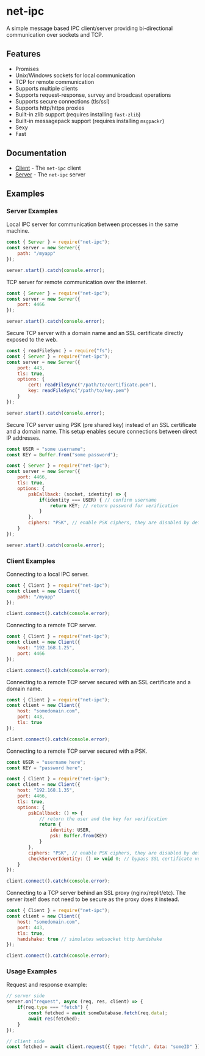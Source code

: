# net-ipc

A simple message based IPC client/server providing bi-directional communication over sockets and TCP.

## Features

* Promises
* Unix/Windows sockets for local communication
* TCP for remote communication
* Supports multiple clients
* Supports request-response, survey and broadcast operations
* Supports secure connections (tls/ssl)
* Supports http/https proxies
* Built-in zlib support (requires installing `fast-zlib`)
* Built-in messagepack support (requires installing `msgpackr`)
* Sexy
* Fast

## Documentation

* [Client](https://github.com/timotejroiko/net-ipc/blob/master/docs/client.md) - The `net-ipc` client
* [Server](https://github.com/timotejroiko/net-ipc/blob/master/docs/server.md) - The `net-ipc` server

## Examples

### Server Examples

Local IPC server for communication between processes in the same machine.

```js
const { Server } = require("net-ipc");
const server = new Server({
    path: "/myapp"
});

server.start().catch(console.error);
```

TCP server for remote communication over the internet.

```js
const { Server } = require("net-ipc");
const server = new Server({
    port: 4466
});

server.start().catch(console.error);
```

Secure TCP server with a domain name and an SSL certificate directly exposed to the web.

```js
const { readFileSync } = require("fs");
const { Server } = require("net-ipc");
const server = new Server({
    port: 443,
    tls: true,
    options: {
        cert: readFileSync("/path/to/certificate.pem"),
        key: readFileSync("/path/to/key.pem")
    }
});

server.start().catch(console.error);
```

Secure TCP server using PSK (pre shared key) instead of an SSL certificate and a domain name. This setup enables secure connections between direct IP addresses.

```js
const USER = "some username";
const KEY = Buffer.from("some password");

const { Server } = require("net-ipc");
const server = new Server({
    port: 4466,
    tls: true,
    options: {
        pskCallback: (socket, identity) => {
            if(identity === USER) { // confirm username
                return KEY; // return password for verification
            }
        },
        ciphers: "PSK", // enable PSK ciphers, they are disabled by default
    }
});

server.start().catch(console.error);
```

### Client Examples

Connecting to a local IPC server.

```js
const { Client } = require("net-ipc");
const client = new Client({
    path: "/myapp"
});

client.connect().catch(console.error);
```

Connecting to a remote TCP server.

```js
const { Client } = require("net-ipc");
const client = new Client({
    host: "192.168.1.25",
    port: 4466
});

client.connect().catch(console.error);
```

Connecting to a remote TCP server secured with an SSL certificate and a domain name.

```js
const { Client } = require("net-ipc");
const client = new Client({
    host: "somedomain.com",
    port: 443,
    tls: true
});

client.connect().catch(console.error);
```

Connecting to a remote TCP server secured with a PSK.

```js
const USER = "username here";
const KEY = "password here";

const { Client } = require("net-ipc");
const client = new Client({
    host: "192.168.1.35",
    port: 4466,
    tls: true,
    options: {
        pskCallback: () => {
            // return the user and the key for verification
            return {
                identity: USER,
                psk: Buffer.from(KEY)
            }
        },
        ciphers: "PSK", // enable PSK ciphers, they are disabled by default
        checkServerIdentity: () => void 0; // bypass SSL certificate verification since we are not using certificates
    }
});

client.connect().catch(console.error);
```

Connecting to a TCP server behind an SSL proxy (nginx/replit/etc). The server itself does not need to be secure as the proxy does it instead.

```js
const { Client } = require("net-ipc");
const client = new Client({
    host: "somedomain.com",
    port: 443,
    tls: true,
    handshake: true // simulates websocket http handshake
});

client.connect().catch(console.error);
```

### Usage Examples

Request and response example:

```js
// server side
server.on("request", async (req, res, client) => {
    if(req.type === "fetch") {
        const fetched = await someDatabase.fetch(req.data);
        await res(fetched);
    }
});

// client side
const fetched = await client.request({ type: "fetch", data: "someID" });
```
